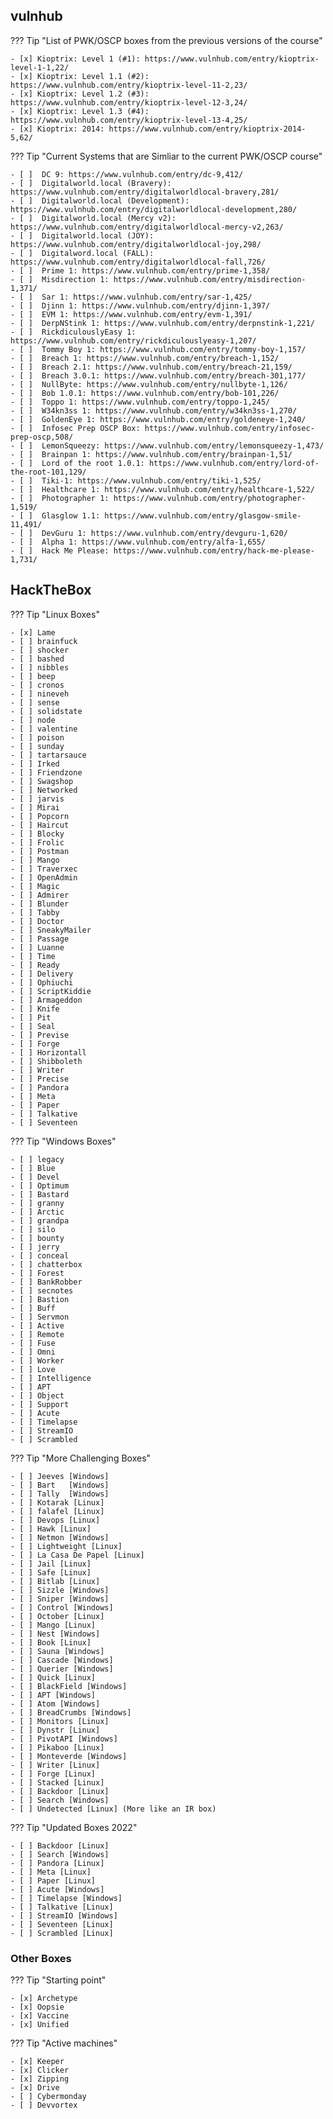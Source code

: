 ## vulnhub

??? Tip "List of PWK/OSCP boxes from the previous versions of the course"

    - [x] Kioptrix: Level 1 (#1): https://www.vulnhub.com/entry/kioptrix-level-1-1,22/
    - [x] Kioptrix: Level 1.1 (#2): https://www.vulnhub.com/entry/kioptrix-level-11-2,23/
    - [x] Kioptrix: Level 1.2 (#3): https://www.vulnhub.com/entry/kioptrix-level-12-3,24/
    - [x] Kioptrix: Level 1.3 (#4): https://www.vulnhub.com/entry/kioptrix-level-13-4,25/
    - [x] Kioptrix: 2014: https://www.vulnhub.com/entry/kioptrix-2014-5,62/

??? Tip "Current Systems that are Simliar to the current PWK/OSCP course"

    - [ ]  DC 9: https://www.vulnhub.com/entry/dc-9,412/
    - [ ]  Digitalworld.local (Bravery): https://www.vulnhub.com/entry/digitalworldlocal-bravery,281/
    - [ ]  Digitalworld.local (Development): https://www.vulnhub.com/entry/digitalworldlocal-development,280/
    - [ ]  Digitalworld.local (Mercy v2): https://www.vulnhub.com/entry/digitalworldlocal-mercy-v2,263/
    - [ ]  Digitalworld.local (JOY): https://www.vulnhub.com/entry/digitalworldlocal-joy,298/
    - [ ]  Digitalword.local (FALL): https://www.vulnhub.com/entry/digitalworldlocal-fall,726/
    - [ ]  Prime 1: https://www.vulnhub.com/entry/prime-1,358/
    - [ ]  Misdirection 1: https://www.vulnhub.com/entry/misdirection-1,371/
    - [ ]  Sar 1: https://www.vulnhub.com/entry/sar-1,425/
    - [ ]  Djinn 1: https://www.vulnhub.com/entry/djinn-1,397/
    - [ ]  EVM 1: https://www.vulnhub.com/entry/evm-1,391/
    - [ ]  DerpNStink 1: https://www.vulnhub.com/entry/derpnstink-1,221/
    - [ ]  RickdiculouslyEasy 1: https://www.vulnhub.com/entry/rickdiculouslyeasy-1,207/
    - [ ]  Tommy Boy 1: https://www.vulnhub.com/entry/tommy-boy-1,157/
    - [ ]  Breach 1: https://www.vulnhub.com/entry/breach-1,152/
    - [ ]  Breach 2.1: https://www.vulnhub.com/entry/breach-21,159/
    - [ ]  Breach 3.0.1: https://www.vulnhub.com/entry/breach-301,177/
    - [ ]  NullByte: https://www.vulnhub.com/entry/nullbyte-1,126/
    - [ ]  Bob 1.0.1: https://www.vulnhub.com/entry/bob-101,226/
    - [ ]  Toppo 1: https://www.vulnhub.com/entry/toppo-1,245/
    - [ ]  W34kn3ss 1: https://www.vulnhub.com/entry/w34kn3ss-1,270/
    - [ ]  GoldenEye 1: https://www.vulnhub.com/entry/goldeneye-1,240/
    - [ ]  Infosec Prep OSCP Box: https://www.vulnhub.com/entry/infosec-prep-oscp,508/
    - [ ]  LemonSqueezy: https://www.vulnhub.com/entry/lemonsqueezy-1,473/
    - [ ]  Brainpan 1: https://www.vulnhub.com/entry/brainpan-1,51/
    - [ ]  Lord of the root 1.0.1: https://www.vulnhub.com/entry/lord-of-the-root-101,129/
    - [ ]  Tiki-1: https://www.vulnhub.com/entry/tiki-1,525/
    - [ ]  Healthcare 1: https://www.vulnhub.com/entry/healthcare-1,522/
    - [ ]  Photographer 1: https://www.vulnhub.com/entry/photographer-1,519/
    - [ ]  Glasglow 1.1: https://www.vulnhub.com/entry/glasgow-smile-11,491/
    - [ ]  DevGuru 1: https://www.vulnhub.com/entry/devguru-1,620/
    - [ ]  Alpha 1: https://www.vulnhub.com/entry/alfa-1,655/
    - [ ]  Hack Me Please: https://www.vulnhub.com/entry/hack-me-please-1,731/

## HackTheBox

??? Tip "Linux Boxes"

    - [x] Lame
    - [ ] brainfuck
    - [ ] shocker
    - [ ] bashed
    - [ ] nibbles
    - [ ] beep
    - [ ] cronos
    - [ ] nineveh
    - [ ] sense
    - [ ] solidstate
    - [ ] node
    - [ ] valentine
    - [ ] poison
    - [ ] sunday
    - [ ] tartarsauce
    - [ ] Irked
    - [ ] Friendzone
    - [ ] Swagshop
    - [ ] Networked
    - [ ] jarvis
    - [ ] Mirai
    - [ ] Popcorn
    - [ ] Haircut
    - [ ] Blocky
    - [ ] Frolic
    - [ ] Postman
    - [ ] Mango
    - [ ] Traverxec
    - [ ] OpenAdmin
    - [ ] Magic
    - [ ] Admirer
    - [ ] Blunder
    - [ ] Tabby
    - [ ] Doctor
    - [ ] SneakyMailer
    - [ ] Passage
    - [ ] Luanne
    - [ ] Time
    - [ ] Ready
    - [ ] Delivery
    - [ ] Ophiuchi
    - [ ] ScriptKiddie
    - [ ] Armageddon
    - [ ] Knife
    - [ ] Pit
    - [ ] Seal
    - [ ] Previse
    - [ ] Forge
    - [ ] Horizontall
    - [ ] Shibboleth
    - [ ] Writer
    - [ ] Precise
    - [ ] Pandora
    - [ ] Meta
    - [ ] Paper
    - [ ] Talkative
    - [ ] Seventeen

??? Tip "Windows Boxes"

    - [ ] legacy
    - [ ] Blue
    - [ ] Devel
    - [ ] Optimum
    - [ ] Bastard
    - [ ] granny
    - [ ] Arctic
    - [ ] grandpa
    - [ ] silo
    - [ ] bounty
    - [ ] jerry
    - [ ] conceal
    - [ ] chatterbox
    - [ ] Forest
    - [ ] BankRobber
    - [ ] secnotes
    - [ ] Bastion
    - [ ] Buff
    - [ ] Servmon
    - [ ] Active
    - [ ] Remote
    - [ ] Fuse
    - [ ] Omni
    - [ ] Worker
    - [ ] Love
    - [ ] Intelligence
    - [ ] APT
    - [ ] Object
    - [ ] Support
    - [ ] Acute
    - [ ] Timelapse
    - [ ] StreamIO
    - [ ] Scrambled

??? Tip "More Challenging Boxes"

    - [ ] Jeeves [Windows]
    - [ ] Bart   [Windows]
    - [ ] Tally  [Windows]
    - [ ] Kotarak [Linux]
    - [ ] falafel [Linux]
    - [ ] Devops [Linux]
    - [ ] Hawk [Linux]
    - [ ] Netmon [Windows]
    - [ ] Lightweight [Linux]
    - [ ] La Casa De Papel [Linux]
    - [ ] Jail [Linux]
    - [ ] Safe [Linux]
    - [ ] Bitlab [Linux]
    - [ ] Sizzle [Windows]
    - [ ] Sniper [Windows]
    - [ ] Control [Windows]
    - [ ] October [Linux]
    - [ ] Mango [Linux]
    - [ ] Nest [Windows]
    - [ ] Book [Linux]
    - [ ] Sauna [Windows]
    - [ ] Cascade [Windows]
    - [ ] Querier [Windows]
    - [ ] Quick [Linux]
    - [ ] BlackField [Windows]
    - [ ] APT [Windows]
    - [ ] Atom [Windows]
    - [ ] BreadCrumbs [Windows]
    - [ ] Monitors [Linux]
    - [ ] Dynstr [Linux]
    - [ ] PivotAPI [Windows]
    - [ ] Pikaboo [Linux]
    - [ ] Monteverde [Windows]
    - [ ] Writer [Linux]
    - [ ] Forge [Linux]
    - [ ] Stacked [Linux]
    - [ ] Backdoor [Linux]
    - [ ] Search [Windows]
    - [ ] Undetected [Linux] (More like an IR box)

??? Tip "Updated Boxes 2022"

    - [ ] Backdoor [Linux]
    - [ ] Search [Windows]
    - [ ] Pandora [Linux]
    - [ ] Meta [Linux]
    - [ ] Paper [Linux]
    - [ ] Acute [Windows]
    - [ ] Timelapse [Windows]
    - [ ] Talkative [Linux]
    - [ ] StreamIO [Windows]
    - [ ] Seventeen [Linux]
    - [ ] Scrambled [Linux]

### Other Boxes

??? Tip "Starting point"

    - [x] Archetype
    - [x] Oopsie
    - [x] Vaccine
    - [x] Unified

??? Tip "Active machines"

    - [x] Keeper
    - [x] Clicker
    - [x] Zipping
    - [x] Drive
    - [ ] Cybermonday
    - [ ] Devvortex